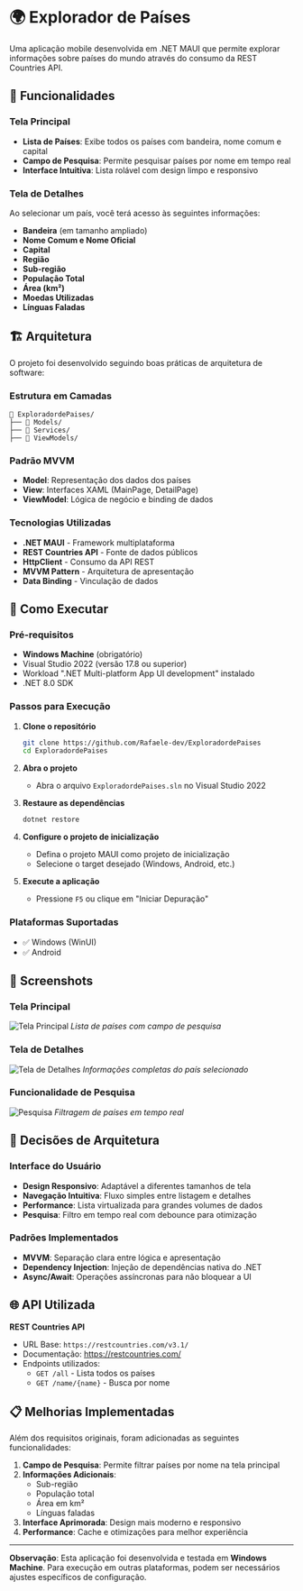 ﻿# 🌍 Explorador de Países

Uma aplicação mobile desenvolvida em .NET MAUI que permite explorar informações sobre países do mundo através do consumo da REST Countries API.

## 📱 Funcionalidades

### Tela Principal
- **Lista de Países**: Exibe todos os países com bandeira, nome comum e capital
- **Campo de Pesquisa**: Permite pesquisar países por nome em tempo real
- **Interface Intuitiva**: Lista rolável com design limpo e responsivo

### Tela de Detalhes
Ao selecionar um país, você terá acesso às seguintes informações:
- **Bandeira** (em tamanho ampliado)
- **Nome Comum e Nome Oficial**
- **Capital**
- **Região**
- **Sub-região**
- **População Total**
- **Área (km²)**
- **Moedas Utilizadas**
- **Línguas Faladas**

## 🏗️ Arquitetura

O projeto foi desenvolvido seguindo boas práticas de arquitetura de software:

### Estrutura em Camadas
```
📁 ExploradordePaises/
├── 📁 Models/
├── 📁 Services/
├── 📁 ViewModels/
```

### Padrão MVVM
- **Model**: Representação dos dados dos países
- **View**: Interfaces XAML (MainPage, DetailPage)
- **ViewModel**: Lógica de negócio e binding de dados

### Tecnologias Utilizadas
- **.NET MAUI** - Framework multiplataforma
- **REST Countries API** - Fonte de dados públicos
- **HttpClient** - Consumo da API REST
- **MVVM Pattern** - Arquitetura de apresentação
- **Data Binding** - Vinculação de dados

## 🚀 Como Executar

### Pré-requisitos
- **Windows Machine** (obrigatório)
- Visual Studio 2022 (versão 17.8 ou superior)
- Workload ".NET Multi-platform App UI development" instalado
- .NET 8.0 SDK

### Passos para Execução

1. **Clone o repositório**
   ```bash
   git clone https://github.com/Rafaele-dev/ExploradordePaises
   cd ExploradordePaises
   ```

2. **Abra o projeto**
   - Abra o arquivo `ExploradordePaises.sln` no Visual Studio 2022

3. **Restaure as dependências**
   ```bash
   dotnet restore
   ```

4. **Configure o projeto de inicialização**
   - Defina o projeto MAUI como projeto de inicialização
   - Selecione o target desejado (Windows, Android, etc.)

5. **Execute a aplicação**
   - Pressione `F5` ou clique em "Iniciar Depuração"

### Plataformas Suportadas
- ✅ Windows (WinUI)
- ✅ Android

## 📸 Screenshots

### Tela Principal
![Tela Principal](./screenshots/telaInicial.jpeg)
*Lista de países com campo de pesquisa*

### Tela de Detalhes
![Tela de Detalhes](./screenshots/detalhes.jpeg)
*Informações completas do país selecionado*

### Funcionalidade de Pesquisa
![Pesquisa](./screenshots/pesquisa.jpeg)
*Filtragem de países em tempo real*

## 🔧 Decisões de Arquitetura

### Interface do Usuário
- **Design Responsivo**: Adaptável a diferentes tamanhos de tela
- **Navegação Intuitiva**: Fluxo simples entre listagem e detalhes
- **Performance**: Lista virtualizada para grandes volumes de dados
- **Pesquisa**: Filtro em tempo real com debounce para otimização

### Padrões Implementados
- **MVVM**: Separação clara entre lógica e apresentação
- **Dependency Injection**: Injeção de dependências nativa do .NET
- **Async/Await**: Operações assíncronas para não bloquear a UI

## 🌐 API Utilizada

**REST Countries API**
- URL Base: `https://restcountries.com/v3.1/`
- Documentação: https://restcountries.com/
- Endpoints utilizados:
  - `GET /all` - Lista todos os países
  - `GET /name/{name}` - Busca por nome

## 📋 Melhorias Implementadas

Além dos requisitos originais, foram adicionadas as seguintes funcionalidades:

1. **Campo de Pesquisa**: Permite filtrar países por nome na tela principal
2. **Informações Adicionais**: 
   - Sub-região
   - População total
   - Área em km²
   - Línguas faladas
3. **Interface Aprimorada**: Design mais moderno e responsivo
4. **Performance**: Cache e otimizações para melhor experiência

---

**Observação**: Esta aplicação foi desenvolvida e testada em **Windows Machine**. Para execução em outras plataformas, podem ser necessários ajustes específicos de configuração.